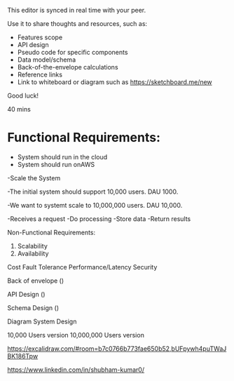 This editor is synced in real time with your peer.

Use it to share thoughts and resources, such as:
- Features scope
- API design
- Pseudo code for specific components
- Data model/schema
- Back-of-the-envelope calculations
- Reference links
- Link to whiteboard or diagram such as https://sketchboard.me/new

Good luck!



40 mins


# Functional Requirements:

- System should run in the cloud
- System should run onAWS

-Scale the System

-The initial system should support 10,000 users. DAU 1000. 

-We want to systemt scale to 10,000,000 users. DAU 10,000. 

-Receives a request
-Do processing
-Store data
-Return results


Non-Functional Requirements:

1. Scalability
2. Availability 

Cost
Fault Tolerance
Performance/Latency
Security







Back of envelope ()

API Design ()

Schema Design ()



Diagram System Design 

10,000 Users version
10,000,000 Users version


https://excalidraw.com/#room=b7c0766b773fae650b52,bUFpywh4puTWaJBK186Tpw



https://www.linkedin.com/in/shubham-kumar0/


